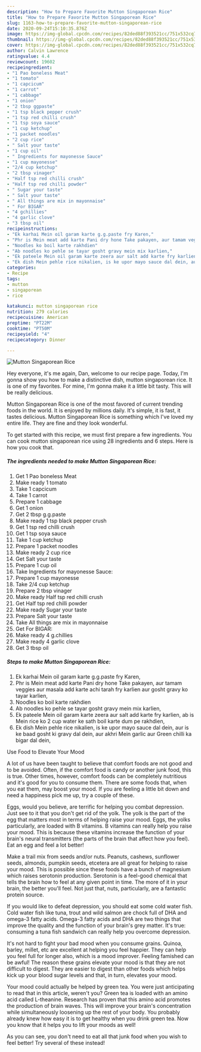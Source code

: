 ```yaml
---
description: "How to Prepare Favorite Mutton Singaporean Rice"
title: "How to Prepare Favorite Mutton Singaporean Rice"
slug: 1163-how-to-prepare-favorite-mutton-singaporean-rice
date: 2020-09-24T15:10:35.876Z
image: https://img-global.cpcdn.com/recipes/82ded88f393521cc/751x532cq70/mutton-singaporean-rice-recipe-main-photo.jpg
thumbnail: https://img-global.cpcdn.com/recipes/82ded88f393521cc/751x532cq70/mutton-singaporean-rice-recipe-main-photo.jpg
cover: https://img-global.cpcdn.com/recipes/82ded88f393521cc/751x532cq70/mutton-singaporean-rice-recipe-main-photo.jpg
author: Calvin Lawrence
ratingvalue: 4.4
reviewcount: 19602
recipeingredient:
- "1 Pao boneless Meat"
- "1 tomato"
- "1 capcicum"
- "1 carrot"
- "1 cabbage"
- "1 onion"
- "2 tbsp ggpaste"
- "1 tsp black pepper crush"
- "1 tsp red chilli crush"
- "1 tsp soya sauce"
- "1 cup ketchup"
- "1 packet noodles"
- "2 cup rice"
- " Salt your taste"
- "1 cup oil"
- " Ingredients for mayonesse Sauce"
- "1 cup mayonesse"
- "2/4 cup ketchup"
- "2 tbsp vinager"
- "Half tsp red chilli crush"
- "Half tsp red chilli powder"
- " Sugar your taste"
- " Salt your taste"
- " All things are mix in mayonnaise"
- " For BIGAR"
- "4 gchillies"
- "4 garlic clove"
- "3 tbsp oil"
recipeinstructions:
- "Ek karhai Mein oil garam karte g.g.paste fry Karen,"
- "Phr is Mein meat add karte Pani dry hone Take pakayen, aur tamam veggies aur masala add karte achi tarah fry karlien aur gosht gravy ko tayar karlien,"
- "Noodles ko boil karte rakhdien"
- "Ab noodles ko pehle se tayar gosht gravy mein mix karlien,"
- "Ek pateele Mein oil garam karte zeera aur salt add karte fry karlien, ab is Mein rice ko 2 cup water ke sath boil karte dum pe rakhdien,"
- "Ek dish Mein pehle rice nikalien, is ke upor mayo sauce dal dein, aur is ke baad gosht ki gravy dal dein, aur akhri Mein garlic aur Green chilli ka bigar dal dein,"
categories:
- Recipe
tags:
- mutton
- singaporean
- rice

katakunci: mutton singaporean rice 
nutrition: 279 calories
recipecuisine: American
preptime: "PT22M"
cooktime: "PT50M"
recipeyield: "4"
recipecategory: Dinner

---
```



![Mutton Singaporean Rice](https://img-global.cpcdn.com/recipes/82ded88f393521cc/751x532cq70/mutton-singaporean-rice-recipe-main-photo.jpg)

Hey everyone, it's me again, Dan, welcome to our recipe page. Today, I'm gonna show you how to make a distinctive dish, mutton singaporean rice. It is one of my favorites. For mine, I'm gonna make it a little bit tasty. This will be really delicious.

Mutton Singaporean Rice is one of the most favored of current trending foods in the world. It is enjoyed by millions daily. It's simple, it is fast, it tastes delicious. Mutton Singaporean Rice is something which I've loved my entire life. They are fine and they look wonderful.




To get started with this recipe, we must first prepare a few ingredients. You can cook mutton singaporean rice using 28 ingredients and 6 steps. Here is how you cook that.

<!--inarticleads1-->

##### The ingredients needed to make Mutton Singaporean Rice:

1. Get 1 Pao boneless Meat
1. Make ready 1 tomato
1. Take 1 capcicum
1. Take 1 carrot
1. Prepare 1 cabbage
1. Get 1 onion
1. Get 2 tbsp g.g.paste
1. Make ready 1 tsp black pepper crush
1. Get 1 tsp red chilli crush
1. Get 1 tsp soya sauce
1. Take 1 cup ketchup
1. Prepare 1 packet noodles
1. Make ready 2 cup rice
1. Get  Salt your taste
1. Prepare 1 cup oil
1. Take  Ingredients for mayonesse Sauce:
1. Prepare 1 cup mayonesse
1. Take 2/4 cup ketchup
1. Prepare 2 tbsp vinager
1. Make ready Half tsp red chilli crush
1. Get Half tsp red chilli powder
1. Make ready  Sugar your taste
1. Prepare  Salt your taste
1. Take  All things are mix in mayonnaise
1. Get  For BIGAR:
1. Make ready 4 g.chillies
1. Make ready 4 garlic clove
1. Get 3 tbsp oil




<!--inarticleads2-->

##### Steps to make Mutton Singaporean Rice:

1. Ek karhai Mein oil garam karte g.g.paste fry Karen,
1. Phr is Mein meat add karte Pani dry hone Take pakayen, aur tamam veggies aur masala add karte achi tarah fry karlien aur gosht gravy ko tayar karlien,
1. Noodles ko boil karte rakhdien
1. Ab noodles ko pehle se tayar gosht gravy mein mix karlien,
1. Ek pateele Mein oil garam karte zeera aur salt add karte fry karlien, ab is Mein rice ko 2 cup water ke sath boil karte dum pe rakhdien,
1. Ek dish Mein pehle rice nikalien, is ke upor mayo sauce dal dein, aur is ke baad gosht ki gravy dal dein, aur akhri Mein garlic aur Green chilli ka bigar dal dein,




Use Food to Elevate Your Mood


A lot of us have been taught to believe that comfort foods are not good and to be avoided. Often, if the comfort food is candy or another junk food, this is true. Other times, however, comfort foods can be completely nutritious and it's good for you to consume them. There are some foods that, when you eat them, may boost your mood. If you are feeling a little bit down and need a happiness pick me up, try a couple of these.

Eggs, would you believe, are terrific for helping you combat depression. Just see to it that you don't get rid of the yolk. The yolk is the part of the egg that matters most in terms of helping raise your mood. Eggs, the yolks particularly, are loaded with B vitamins. B vitamins can really help you raise your mood. This is because these vitamins increase the function of your brain's neural transmitters (the parts of the brain that affect how you feel). Eat an egg and feel a lot better!

Make a trail mix from seeds and/or nuts. Peanuts, cashews, sunflower seeds, almonds, pumpkin seeds, etcetera are all great for helping to raise your mood. This is possible since these foods have a bunch of magnesium which raises serotonin production. Serotonin is a feel-good chemical that tells the brain how to feel at any given point in time. The more of it in your brain, the better you'll feel. Not just that, nuts, particularly, are a fantastic protein source.

If you would like to defeat depression, you should eat some cold water fish. Cold water fish like tuna, trout and wild salmon are chock full of DHA and omega-3 fatty acids. Omega-3 fatty acids and DHA are two things that improve the quality and the function of your brain's grey matter. It's true: consuming a tuna fish sandwich can really help you overcome depression. 

It's not hard to fight your bad mood when you consume grains. Quinoa, barley, millet, etc are excellent at helping you feel happier. They can help you feel full for longer also, which is a mood improver. Feeling famished can be awful! The reason these grains elevate your mood is that they are not difficult to digest. They are easier to digest than other foods which helps kick up your blood sugar levels and that, in turn, elevates your mood.

Your mood could actually be helped by green tea. You were just anticipating to read that in this article, weren't you? Green tea is loaded with an amino acid called L-theanine. Research has proven that this amino acid promotes the production of brain waves. This will improve your brain's concentration while simultaneously loosening up the rest of your body. You probably already knew how easy it is to get healthy when you drink green tea. Now you know that it helps you to lift your moods as well!

As you can see, you don't need to eat all that junk food when you wish to feel better! Try several of these instead!

